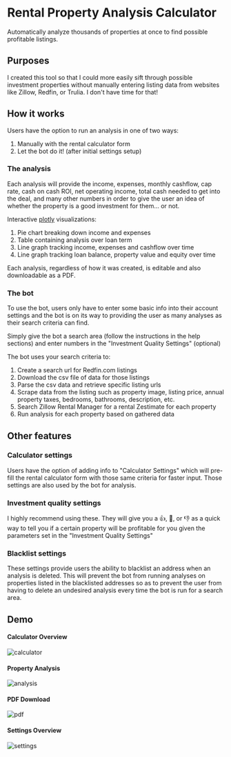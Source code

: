 # Rental Property Analysis Calculator

Automatically analyze thousands of properties at once to find possible profitable listings.

## Purposes

I created this tool so that I could more easily sift through possible investment properties without manually entering listing data from websites like Zillow, Redfin, or Trulia. I don't have time for that!

## How it works

Users have the option to run an analysis in one of two ways:

1. Manually with the rental calculator form
2. Let the bot do it! (after initial settings setup)

### The analysis

Each analysis will provide the income, expenses, monthly cashflow, cap rate, cash on cash ROI, net operating income, total cash needed to get into the deal, and many other numbers in order to give the user an idea of whether the property is a good investment for them... or not.

Interactive [plotly](https://plotly.com) visualizations:

1. Pie chart breaking down income and expenses
2. Table containing analysis over loan term
3. Line graph tracking income, expenses and cashflow over time
4. Line graph tracking loan balance, property value and equity over time

Each analysis, regardless of how it was created, is editable and also downloadable as a PDF.

### The bot

To use the bot, users only have to enter some basic info into their account settings and the bot is on its way to providing the user as many analyses as their search criteria can find.

Simply give the bot a search area (follow the instructions in the help sections) and enter numbers in the "Investment Quality Settings" (optional)

The bot uses your search criteria to:

1. Create a search url for Redfin.com listings
2. Download the csv file of data for those listings
3. Parse the csv data and retrieve specific listing urls
4. Scrape data from the listing such as property image, listing price, annual property taxes, bedrooms, bathrooms, description, etc.
5. Search Zillow Rental Manager for a rental Zestimate for each property
6. Run analysis for each property based on gathered data

## Other features

### Calculator settings

Users have the option of adding info to "Calculator Settings" which will pre-fill the rental calculator form with those same criteria for faster input. Those settings are also used by the bot for analysis.

### Investment quality settings

I highly recommend using these. They will give you a :thumbsup:, :shrug:, or :thumbsdown: as a quick way to tell you if a certain property will be profitable for you given the parameters set in the "Investment Quality Settings"

### Blacklist settings

These settings provide users the ability to blacklist an address when an analysis is deleted. This will prevent the bot from running analyses on properties listed in the blacklisted addresses so as to prevent the user from having to delete an undesired analysis every time the bot is run for a search area.

## Demo

#### Calculator Overview

![calculator](https://github.com/gmlesher/rental-property-calculator/blob/readme/calculator.gif?raw=true)

#### Property Analysis

![analysis](https://github.com/gmlesher/rental-property-calculator/blob/readme/analysis.gif?raw=true)

#### PDF Download

![pdf](https://github.com/gmlesher/rental-property-calculator/blob/readme/pdf.gif?raw=true)

#### Settings Overview

![settings](https://github.com/gmlesher/rental-property-calculator/blob/readme/settings.gif?raw=true)
